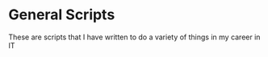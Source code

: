 # General Scripts
These are scripts that I have written to do a variety of things in my career in IT
